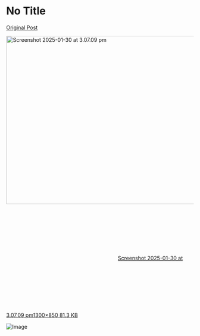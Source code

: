 # No Title

[Original Post](https://discourse.onlinedegree.iitm.ac.in/t/165687/3)

<p><div class="lightbox-wrapper"><a class="lightbox" href="https://europe1.discourse-cdn.com/flex013/uploads/iitm/original/3X/3/c/3c4a546e7bae08a17f873f828185df45aa57f717.png" data-download-href="/uploads/short-url/8BlTKbC5gXmJ3glnNx7zb0GMNgj.png?dl=1" title="Screenshot 2025-01-30 at 3.07.09 pm" rel="noopener nofollow ugc"><img src="https://europe1.discourse-cdn.com/flex013/uploads/iitm/optimized/3X/3/c/3c4a546e7bae08a17f873f828185df45aa57f717_2_690x451.png" alt="Screenshot 2025-01-30 at 3.07.09 pm" data-base62-sha1="8BlTKbC5gXmJ3glnNx7zb0GMNgj" width="690" height="451" srcset="https://europe1.discourse-cdn.com/flex013/uploads/iitm/optimized/3X/3/c/3c4a546e7bae08a17f873f828185df45aa57f717_2_690x451.png, https://europe1.discourse-cdn.com/flex013/uploads/iitm/optimized/3X/3/c/3c4a546e7bae08a17f873f828185df45aa57f717_2_1035x676.png 1.5x, https://europe1.discourse-cdn.com/flex013/uploads/iitm/original/3X/3/c/3c4a546e7bae08a17f873f828185df45aa57f717.png 2x" data-dominant-color="F1F1F1"><div class="meta"><svg class="fa d-icon d-icon-far-image svg-icon" aria-hidden="true"><use href="#far-image"></use></svg><span class="filename">Screenshot 2025-01-30 at 3.07.09 pm</span><span class="informations">1300×850 81.3 KB</span><svg class="fa d-icon d-icon-discourse-expand svg-icon" aria-hidden="true"><use href="#discourse-expand"></use></svg></div></a></div></p>

![Image](https://europe1.discourse-cdn.com/flex013/uploads/iitm/optimized/3X/3/c/3c4a546e7bae08a17f873f828185df45aa57f717_2_690x451.png)